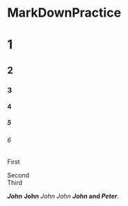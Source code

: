 # MarkDownPractice
# 1
## 2
### 3
#### 4
##### 5 
###### 6

First

Second<br/>
Third

***John*** **John** *John* _John_ **_John_ and _Peter_**.
